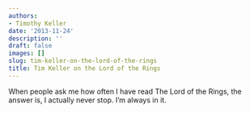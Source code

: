 ```yaml
---
authors:
- Timothy Keller
date: '2013-11-24'
description: ''
draft: false
images: []
slug: tim-keller-on-the-lord-of-the-rings
title: Tim Keller on the Lord of the Rings
---
```


When people ask me how often I have read The Lord of the Rings, the answer is, I actually never stop. I’m always in it.